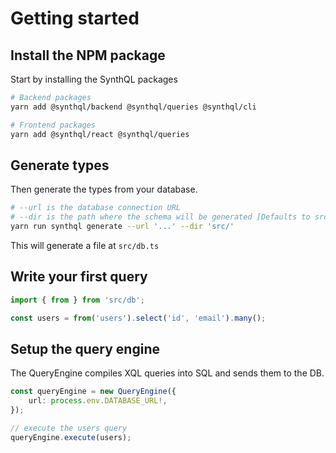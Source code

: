 ---
---

# Getting started

## Install the NPM package

Start by installing the SynthQL packages

```bash
# Backend packages
yarn add @synthql/backend @synthql/queries @synthql/cli

# Frontend packages
yarn add @synthql/react @synthql/queries
```

## Generate types

Then generate the types from your database.

```bash
# --url is the database connection URL
# --dir is the path where the schema will be generated [Defaults to src/]
yarn run synthql generate --url '...' --dir 'src/'
```

This will generate a file at `src/db.ts`

## Write your first query

```ts
import { from } from 'src/db';

const users = from('users').select('id', 'email').many();
```

## Setup the query engine

The QueryEngine compiles XQL queries into SQL and sends them to the DB.

```ts
const queryEngine = new QueryEngine({
    url: process.env.DATABASE_URL!,
});

// execute the users query
queryEngine.execute(users);
```

